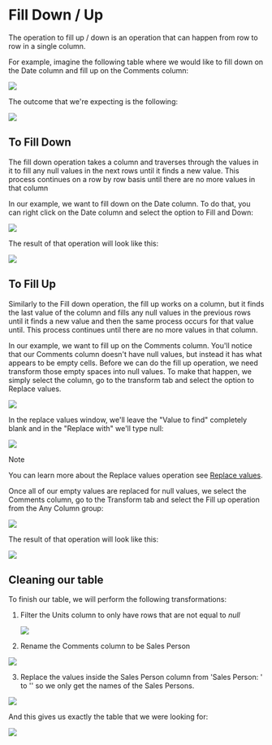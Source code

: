 # Fill Down / Up

The operation to fill up / down is an operation that can happen from row to row in a single column. 

For example, imagine the following table where we would like to fill down on the Date column and fill up on the Comments column:

![](images/me-fill-down-up-final-source.png)

The outcome that we're expecting is the following:

![](images/me-fill-down-up-final-table.png)

## To Fill Down

The fill down operation takes a column and traverses through the values in it to fill any null values in the next rows until it finds a new value. This process continues on a row by row basis until there are no more values in that column

In our example, we want to fill down on the Date column. To do that, you can right click on the Date column and select the option to Fill and Down:

![](images/me-fill-down-up-right-click.png)

The result of that operation will look like this:

![](images/me-fill-down-up-date-filled-down.png)

## To Fill Up

Similarly to the Fill down operation, the fill up works on a column, but it finds the last value of the column and fills any null values in the previous rows until it finds a new value and then the same process occurs for that value until. This process continues until there are no more values in that column.

In our example, we want to fill up on the Comments column. You'll notice that our Comments column doesn't have null values, but instead it has what appears to be empty cells. Before we can do the fill up operation, we need transform those empty spaces into null values. To make that happen, we simply select the column, go to the transform tab and select the option to Replace values. 

![](images/me-fill-down-up-replace-values.png)

In the replace values window, we'll leave the "Value to find" completely blank and in the "Replace with" we'll type null:

![](images/me-fill-down-up-replace-values-window.png)

>[!NOTE] 
>You can learn more about the Replace values operation see [Replace values](replace-values.md).

Once all of our empty values are replaced for null values, we select the Comments column, go to the Transform tab and select the Fill up operation from the Any Column group:

![](images/me-fill-down-up-fill-up-icon.png)

The result of that operation will look like this:

![](images/me-fill-down-up-fill-up-final.png)



## Cleaning our table

To finish our table, we will perform the following transformations:

1. Filter the Units column to only have rows that are not equal to *null* 

   ![](images/me-fill-down-up-filter-null-values.png)

2. Rename the Comments column to be Sales Person

![](images/me-fill-down-up-rename-column.png)

3. Replace the values inside the Sales Person column from 'Sales Person: ' to '' so we only get the names of the Sales Persons.

![](images/me-fill-down-up-replace-sales-person.png)

And this gives us exactly the table that we were looking for:

![](images/me-fill-down-up-final-table.png)

